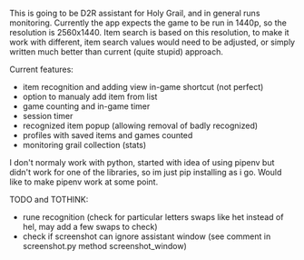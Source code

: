 This is going to be D2R assistant for Holy Grail, and in general runs monitoring.
Currently the app expects the game to be run in 1440p, so the resolution is 2560x1440.
Item search is based on this resolution, to make it work with different, item search values would need to be adjusted, or simply written much better than current (quite stupid) approach.

Current features:
- item recognition and adding view in-game shortcut (not perfect)
- option to manualy add item from list
- game counting and in-game timer
- session timer
- recognized item popup (allowing removal of badly recognized)
- profiles with saved items and games counted
- monitoring grail collection (stats)

I don't normaly work with python, started with idea of using pipenv but didn't work for one of the libraries, so im just pip installing as i go.
Would like to make pipenv work at some point.

TODO and TOTHINK:

- rune recognition (check for particular letters swaps like het instead of hel, may add a few swaps to check)
- check if screenshot can ignore assistant window (see comment in screenshot.py method screenshot_window)